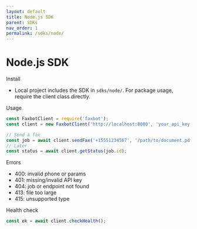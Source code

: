 ```yaml
---
layout: default
title: Node.js SDK
parent: SDKs
nav_order: 1
permalink: /sdks/node/
---
```


# Node.js SDK

Install
- Local project includes the SDK in `sdks/node/`. For package usage, require the client class directly.

Usage
```javascript
const FaxbotClient = require('faxbot');
const client = new FaxbotClient('http://localhost:8080', 'your_api_key');

// Send a fax
const job = await client.sendFax('+15551234567', '/path/to/document.pdf');
// Later
const status = await client.getStatus(job.id);
```

Errors
- 400: invalid phone or params
- 401: missing/invalid API key
- 404: job or endpoint not found
- 413: file too large
- 415: unsupported type

Health check
```javascript
const ok = await client.checkHealth();
```

